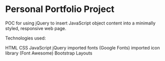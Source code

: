 # Personal Portfolio Project

POC for using jQuery to insert JavaScript object content into a minimally styled, responsive web page.

Technologies used:

HTML
CSS
JavaScript
jQuery
imported fonts (Google Fonts)
imported icon library (Font Awesome)
Bootstrap Layouts
